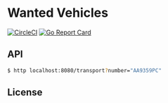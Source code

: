 # Wanted Vehicles

[![CircleCI](https://circleci.com/gh/opencars/wanted.svg?style=svg)](https://circleci.com/gh/opencars/wanted)
[![Go Report Card](https://goreportcard.com/badge/github.com/opencars/wanted)](https://goreportcard.com/report/github.com/opencars/wanted)

## API

```sh
$ http localhost:8080/transport?number="АА9359РС"
```

## License
